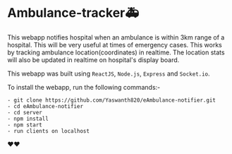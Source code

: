 # Ambulance-tracker🚑

This webapp notifies hospital when an ambulance is within 3km range of a hospital. This will be very useful at times of emergency cases. This works by tracking ambulance location(coordinates) in realtime. The location stats will also be updated in realtime on hospital's display board.

This webapp was built using `ReactJS`, `Node.js`, `Express` and `Socket.io`.

To install the webapp, run the following commands:-

    - git clone https://github.com/Yaswanth820/eAmbulance-notifier.git
    - cd eAmbulance-notifier
    - cd server
    - npm install
    - npm start
    - run clients on localhost

    
❤❤
